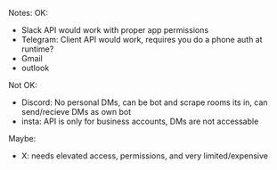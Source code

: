 


Notes:
OK:
- Slack API would work with proper app permissions
- Telegram: Client API would work, requires you do a phone auth at runtime?
- Gmail
- outlook

Not OK:
- Discord: No personal DMs, can be bot and scrape rooms its in, can send/recieve DMs as own bot
- insta: API is only for business accounts, DMs are not accessable

Maybe: 
- X: needs elevated access, permissions, and very limited/expensive
